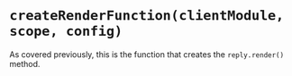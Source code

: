 # `createRenderFunction(clientModule, scope, config)`

As covered previously, this is the function that creates the `reply.render()` method.

